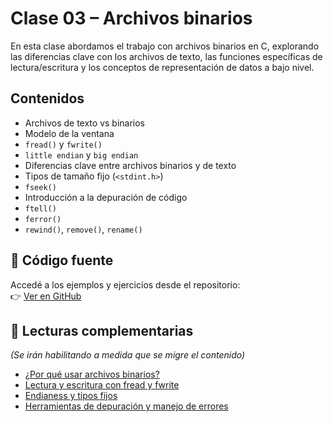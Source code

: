 # Clase 03 – Archivos binarios

En esta clase abordamos el trabajo con archivos binarios en C, explorando las diferencias clave con los archivos de texto, las funciones específicas de lectura/escritura y los conceptos de representación de datos a bajo nivel.

## Contenidos

* Archivos de texto vs binarios
* Modelo de la ventana
* `fread()` y `fwrite()`
* `little endian` y `big endian`
* Diferencias clave entre archivos binarios y de texto
* Tipos de tamaño fijo (`<stdint.h>`)
* `fseek()`
* Introducción a la depuración de código
* `ftell()`
* `ferror()`
* `rewind()`, `remove()`, `rename()`

## 📂 Código fuente

Accedé a los ejemplos y ejercicios desde el repositorio:\
👉 [Ver en GitHub](https://github.com/SrWilbur/INFOII/tree/main/C/clase_03)

## 📘 Lecturas complementarias

_(Se irán habilitando a medida que se migre el contenido)_

* [¿Por qué usar archivos binarios?](introduccion.md)
* [Lectura y escritura con fread y fwrite](fread-fwrite.md)
* [Endianess y tipos fijos](endianess.md)
* [Herramientas de depuración y manejo de errores](debug.md)
